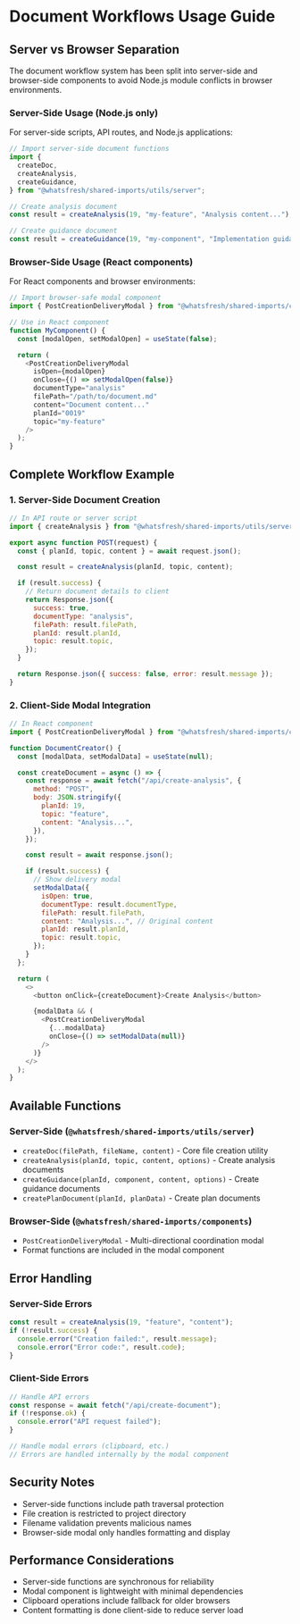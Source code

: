 # Document Workflows Usage Guide

## Server vs Browser Separation

The document workflow system has been split into server-side and browser-side components to avoid Node.js module conflicts in browser environments.

### Server-Side Usage (Node.js only)

For server-side scripts, API routes, and Node.js applications:

```javascript
// Import server-side document functions
import {
  createDoc,
  createAnalysis,
  createGuidance,
} from "@whatsfresh/shared-imports/utils/server";

// Create analysis document
const result = createAnalysis(19, "my-feature", "Analysis content...");

// Create guidance document
const result = createGuidance(19, "my-component", "Implementation guidance...");
```

### Browser-Side Usage (React components)

For React components and browser environments:

```javascript
// Import browser-safe modal component
import { PostCreationDeliveryModal } from "@whatsfresh/shared-imports/components";

// Use in React component
function MyComponent() {
  const [modalOpen, setModalOpen] = useState(false);

  return (
    <PostCreationDeliveryModal
      isOpen={modalOpen}
      onClose={() => setModalOpen(false)}
      documentType="analysis"
      filePath="/path/to/document.md"
      content="Document content..."
      planId="0019"
      topic="my-feature"
    />
  );
}
```

## Complete Workflow Example

### 1. Server-Side Document Creation

```javascript
// In API route or server script
import { createAnalysis } from "@whatsfresh/shared-imports/utils/server";

export async function POST(request) {
  const { planId, topic, content } = await request.json();

  const result = createAnalysis(planId, topic, content);

  if (result.success) {
    // Return document details to client
    return Response.json({
      success: true,
      documentType: "analysis",
      filePath: result.filePath,
      planId: result.planId,
      topic: result.topic,
    });
  }

  return Response.json({ success: false, error: result.message });
}
```

### 2. Client-Side Modal Integration

```javascript
// In React component
import { PostCreationDeliveryModal } from "@whatsfresh/shared-imports/components";

function DocumentCreator() {
  const [modalData, setModalData] = useState(null);

  const createDocument = async () => {
    const response = await fetch("/api/create-analysis", {
      method: "POST",
      body: JSON.stringify({
        planId: 19,
        topic: "feature",
        content: "Analysis...",
      }),
    });

    const result = await response.json();

    if (result.success) {
      // Show delivery modal
      setModalData({
        isOpen: true,
        documentType: result.documentType,
        filePath: result.filePath,
        content: "Analysis...", // Original content
        planId: result.planId,
        topic: result.topic,
      });
    }
  };

  return (
    <>
      <button onClick={createDocument}>Create Analysis</button>

      {modalData && (
        <PostCreationDeliveryModal
          {...modalData}
          onClose={() => setModalData(null)}
        />
      )}
    </>
  );
}
```

## Available Functions

### Server-Side (`@whatsfresh/shared-imports/utils/server`)

- `createDoc(filePath, fileName, content)` - Core file creation utility
- `createAnalysis(planId, topic, content, options)` - Create analysis documents
- `createGuidance(planId, component, content, options)` - Create guidance documents
- `createPlanDocument(planId, planData)` - Create plan documents

### Browser-Side (`@whatsfresh/shared-imports/components`)

- `PostCreationDeliveryModal` - Multi-directional coordination modal
- Format functions are included in the modal component

## Error Handling

### Server-Side Errors

```javascript
const result = createAnalysis(19, "feature", "content");
if (!result.success) {
  console.error("Creation failed:", result.message);
  console.error("Error code:", result.code);
}
```

### Client-Side Errors

```javascript
// Handle API errors
const response = await fetch("/api/create-document");
if (!response.ok) {
  console.error("API request failed");
}

// Handle modal errors (clipboard, etc.)
// Errors are handled internally by the modal component
```

## Security Notes

- Server-side functions include path traversal protection
- File creation is restricted to project directory
- Filename validation prevents malicious names
- Browser-side modal only handles formatting and display

## Performance Considerations

- Server-side functions are synchronous for reliability
- Modal component is lightweight with minimal dependencies
- Clipboard operations include fallback for older browsers
- Content formatting is done client-side to reduce server load
